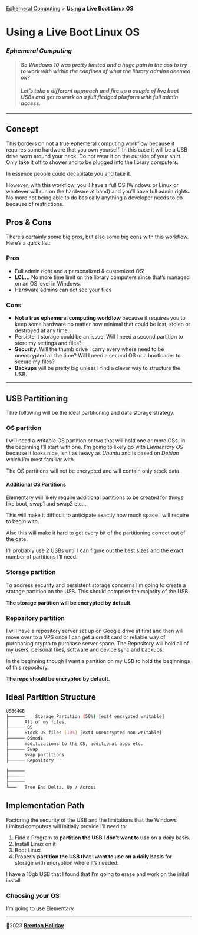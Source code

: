 [Ephemeral Computing](../../README.md) > **Using a Live Boot Linux OS**

# Using a Live Boot Linux OS

### *Ephemeral Computing*

> #### *So Windows 10 was pretty limited and a huge pain in the ass to try to work with within the confines of what the library admins deemed ok?*
>
> #### *Let’s take a different approach and fire up a couple of live boot USBs and get to work on a full fledged platform with full admin access.*

---

## Concept

This borders on not a true ephemeral computing workflow because it requires some hardware that you own yourself. In this case it will be a USB drive worn around your neck. Do not wear it on the outside of your shirt. Only take it off to  shower and to be plugged into the library computers.

In essence people could decapitate you and take it.

However, with this workflow, you’ll have a full OS (Windows or Linux or whatever will run on the hardware at hand) and you’ll have full admin rights. No more not being able to do basically anything a developer needs to do because of restrictions.

## Pros & Cons

There’s certainly some big pros, but also some big cons with this workflow. Here’s a quick list:

### Pros

- Full admin right and a personalized & customized OS!
- **LOL…** No more time limit on the library computers since that’s managed on an OS level in Windows.
- Hardware admins can not see your files

### Cons

- **Not a true ephemeral computing workflow** because it requires you to keep some hardware no matter how minimal that could  be lost, stolen or destroyed at any time.
- Persistent storage could be an issue. Will I need a second partition to store my settings and files?
- **Security**. Will the thumb drive I carry every where need to be unencrypted all the time? Will I need a second OS or a bootloader to secure my files?
- **Backups** will be pretty big unless I find a clever way to structure the USB.

------

## USB Partitioning

Thre following will be the ideal partitioning and data storage strategy.

### OS **partition**

I will need a writable OS partition or two that will hold one or more OSs. In the beginning I’ll start with one. I’m going to likely go with *Elementary OS* because it looks nice, isn’t as heavy as *Ubuntu* and is based on *Debian* which I’m most familiar with. 

The OS partitions will not be encrypted and will contain only stock data.

#### Additional OS Partitions

Elementary will likely require additional partitions to be created for things like boot, swap1 and swap2 etc…

This will make it difficult to anticipate exactly how much space I will require to begin with. 

Also this will make it hard to get every bit of the partitioning correct out of the gate.

I’ll probably use 2 USBs until I can figure out the best sizes and the exact number of partitions I’ll need.

### Storage partition

To address security and persistent storage concerns I’m going to create a storage partition on the USB. This should comprise the majority of the USB. 

**The storage partition will be encrypted by default**. 

### Repository partition

I will have a repository server set up on Google drive at first and then will move over to a VPS once I can get a credit card or reliable way of purchasing crypto to purchase server space. The Repository will hold all of my users, personal files, software and device sync and backups.

In the beginning though I want a partition on my USB to hold the beginnings of this repository. 

**The repo should be encrypted by default.**

## Ideal Partition Structure

 ```bash
 USB64GB
 ├──────	Storage Partition (50%) [ext4 encrypted writable]
 │		All of my files.
 ├────── OS 
 │		Stock OS files [10%] [ext4 unencrypted non-writable]
 ├────── OSmods
 │		modifications to the OS, additional apps etc.
 ├────── Swap
 │		swap partitions
 ├────── Repository
 
 ├──────
 ├──────
 ├──────
 └───	Tree End Delta. Up / Across
 ```

## Implementation Path

Factoring the security of the USB and the limitations that the Windows Limited computers will initially provide I’ll need to:

1. Find a Program to **partition the USB I don’t want to use** on a daily basis.
2. Install Linux on it
3. Boot Linux
4. Properly **partition the USB that I want to use on a daily basis** for storage with encryption where it’s needed. 

I have a 16gb USB that I found that I’m going to erase and work on the inital install.

### Choosing your OS

I’m going to use Elementary 

---

🤍2023 **[Brenton Holiday](https://allmylinks.com/8rents)**
